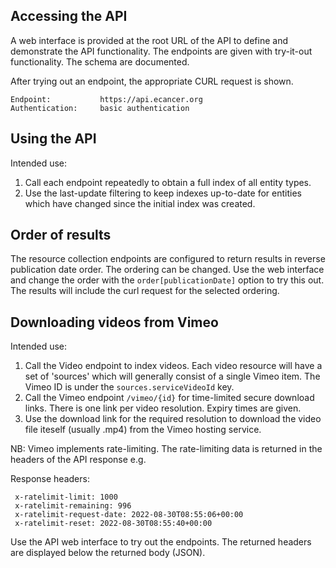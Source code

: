 ## Accessing the API

A web interface is provided at the root URL of the API to define and 
demonstrate the API functionality. The endpoints are given with 
try-it-out functionality. The schema are documented.

After trying out an endpoint, the appropriate CURL request is shown.

~~~
Endpoint:           https://api.ecancer.org
Authentication:     basic authentication
~~~

## Using the API

Intended use:

1. Call each endpoint repeatedly to obtain a full index of all entity types.
2. Use the last-update filtering to keep indexes up-to-date for entities which have changed since the initial index was created.

## Order of results

The resource collection endpoints are configured to return results in
reverse publication date order. The ordering can be changed. Use the web
interface and change the order with the `order[publicationDate]` option to 
try this out. The results will include the curl request for the selected
ordering.

## Downloading videos from Vimeo

Intended use:

1. Call the Video endpoint to index videos. Each video resource will have
a set of 'sources' which will generally consist of a single Vimeo item.
The Vimeo ID is under the `sources.serviceVideoId` key.
2. Call the Vimeo endpoint `/vimeo/{id}` for time-limited secure download
links. There is one link per video resolution. Expiry times are given.
3. Use the download link for the required resolution to download the video
file iteself (usually .mp4) from the Vimeo hosting service.

NB: Vimeo implements rate-limiting. The rate-limiting data is returned
in the headers of the API response e.g.

Response headers:
~~~
 x-ratelimit-limit: 1000 
 x-ratelimit-remaining: 996 
 x-ratelimit-request-date: 2022-08-30T08:55:06+00:00 
 x-ratelimit-reset: 2022-08-30T08:55:40+00:00 
~~~

Use the API web interface to try out the endpoints. The returned
headers are displayed below the returned body (JSON).
